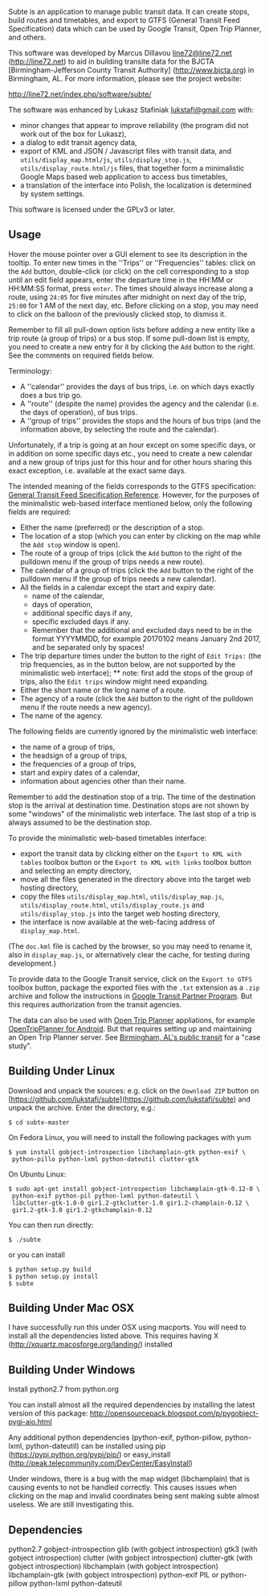 Subte is an application to manage public transit data. It can create stops, build routes and timetables, and export to GTFS (General Transit Feed Specification) data which can be used by Google Transit, Open Trip Planner, and others.

This software was developed by Marcus Dillavou <line72@line72.net> (http://line72.net) to aid in building transite data for the BJCTA [Birmingham-Jefferson County Transit Authority] (http://www.bjcta.org) in Birmingham, AL. For more information, please see the project website:

http://line72.net/index.php/software/subte/

The software was enhanced by Lukasz Stafiniak <lukstafi@gmail.com> with:
* minor changes that appear to improve reliability (the program did not work out of the box for Lukasz),
* a dialog to edit transit agency data,
* export of KML and JSON / Javascript files with transit data, and `utils/display_map.html/js`, `utils/display_stop.js`, `utils/display_route.html/js` files, that together form a minimalistic Google Maps based web application to access bus timetables,
* a translation of the interface into Polish, the localization is determined by system settings.

This software is licensed under the GPLv3 or later.

## Usage

Hover the mouse pointer over a GUI element to see its description in the tooltip. To enter new times in the ''Trips'' or ''Frequencies'' tables: click on the `Add` button, double-click (or click) on the cell corresponding to a stop until an edit field appears, enter the departure time in the HH:MM or HH:MM:SS format, press `enter`. The times should always increase along a route, using `24:05` for five minutes after midnight on next day of the trip, `25:00` for 1 AM of the next day, etc. Before clicking on a stop, you may need to click on the balloon of the previously clicked stop, to dismiss it.

Remember to fill all pull-down option lists before adding a new entity like a trip route (a group of trips) or a bus stop. If some pull-down list is empty, you need to create a new entry for it by clicking the `Add` button to the right. See the comments on required fields below.

Terminology:
* A ''calendar'' provides the days of bus trips, i.e. on which days exactly does a bus trip go.
* A ''route'' (despite the name) provides the agency and the calendar (i.e. the days of operation), of bus trips.
* A ''group of trips'' provides the stops and the hours of bus trips (and the information above, by selecting the route and the calendar).

Unfortunately, if a trip is going at an hour except on some specific days, or in addition on some specific days etc., you need to create a new calendar and a new group of trips just for this hour and for other hours sharing this exact exception, i.e. available at the exact same days.

The intended meaning of the fields corresponds to the GTFS specification:
[General Transit Feed Specification Reference](https://developers.google.com/transit/gtfs/reference).
However, for the purposes of the minimalistic web-based interface mentioned below, only the following fields are required:
* Either the name (preferred) or the description of a stop.
* The location of a stop (which you can enter by clicking on the map while the `Add stop` window is open).
* The route of a group of trips (click the `Add` button to the right of the pulldown menu if the group of trips needs a new route).
* The calendar of a group of trips (click the `Add` button to the right of the pulldown menu if the group of trips needs a new calendar).
* All the fields in a calendar except the start and expiry date:
  * name of the calendar,
  * days of operation,
  * additional specific days if any,
  * specific excluded days if any.
  * Remember that the additional and excluded days need to be in the format YYYYMMDD, for example 20170102 means January 2nd 2017, and be separated only by spaces!
* The trip departure times under the button to the right of `Edit Trips:` (the trip frequencies, as in the button below, are not supported by the minimalistic web interface);
** note: first add the stops of the group of trips, also the `Edit trips` window might need expanding.
* Either the short name or the long name of a route.
* The agency of a route (click the `Add` button to the right of the pulldown menu if the route needs a new agency).
* The name of the agency.

The following fields are currently ignored by the minimalistic web interface:
* the name of a group of trips,
* the headsign of a group of trips,
* the frequencies of a group of trips,
* start and expiry dates of a calendar,
* information about agencies other than their name.

Remember to add the destination stop of a trip. The time of the destination stop is the arrival at destination time. Destination stops are not shown by some "windows" of the minimalistic web interface. The last stop of a trip is always assumed to be the destination stop.

To provide the minimalistic web-based timetables interface:
* export the transit data by clicking either on the `Export to KML with tables` toolbox button or the `Export to KML with links` toolbox button and selecting an empty directory,
* move all the files generated in the directory above into the target web hosting directory,
* copy the files `utils/display_map.html`, `utils/display_map.js`, `utils/display_route.html`, `utils/display_route.js` and `utils/display_stop.js` into the target web hosting directory,
* the interface is now available at the web-facing address of `display_map.html`.

(The `doc.kml` file is cached by the browser, so you may need to rename it, also in `display_map.js`, or alternatively clear the cache, for testing during development.)

To provide data to the Google Transit service, click on the `Export to GTFS` toolbox button, package the exported files with the `.txt` extension as a `.zip` archive and follow the instructions in [Google Transit Partner Program](https://maps.google.com/help/maps/mapcontent/transit/participate.html). But this requires authorization from the transit agencies.

The data can also be used with [Open Trip Planner](http://www.opentripplanner.org/) appliations, for example [OpenTripPlanner for Android](https://github.com/CUTR-at-USF/OpenTripPlanner-for-Android/wiki). But that requires setting up and maintaining an Open Trip Planner server. See [Birmingham, AL's public transit](http://line72.net//index.php?cID=130) for a "case study".

## Building Under Linux

Download and unpack the sources: e.g. click on the `Download ZIP` button on [https://github.com/lukstafi/subte](https://github.com/lukstafi/subte) and unpack the archive. Enter the directory, e.g.:

```
$ cd subte-master
```

On Fedora Linux, you will need to install the following packages with yum

```
$ yum install gobject-introspection libchamplain-gtk python-exif \
 python-pillo python-lxml python-dateutil clutter-gtk
```

On Ubuntu Linux:

```
$ sudo apt-get install gobject-introspection libchamplain-gtk-0.12-0 \
 python-exif python-pil python-lxml python-dateutil \
 libclutter-gtk-1.0-0 gir1.2-gtkclutter-1.0 gir1.2-champlain-0.12 \
 gir1.2-gtk-3.0 gir1.2-gtkchamplain-0.12
```

You can then run directly:

```
$ ./subte
```

or you can install

```
$ python setup.py build
$ python setup.py install
$ subte
```

## Building Under Mac OSX

I have successfully run this under OSX using macports. You will need to install all the dependencies listed above. This requires having X (http://xquartz.macosforge.org/landing/) installed

## Building Under Windows

Install python2.7 from python.org

You can install almost all the required dependencies by installing the latest version of this package:
http://opensourcepack.blogspot.com/p/pygobject-pygi-aio.html

Any additional python dependencies (python-exif, python-pillow, python-lxml, python-dateutil) can be installed using pip (https://pypi.python.org/pypi/pip/) or easy_install (http://peak.telecommunity.com/DevCenter/EasyInstall)

Under windows, there is a bug with the map widget (libchamplain) that is causing events to not be handled correctly. This causes issues when clicking on the map and invalid coordinates being sent making subte almost useless. We are still investigating this.

## Dependencies

python2.7
gobject-introspection
glib (with gobject introspection)
gtk3 (with gobject introspection)
clutter (with gobject introspection)
clutter-gtk (with gobject introspection)
libchamplain (with gobject introspection)
libchamplain-gtk (with gobject introspection)
python-exif
PIL or python-pillow
python-lxml
python-dateutil

